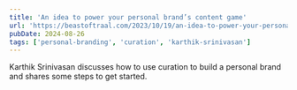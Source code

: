 ```yaml
---
title: 'An idea to power your personal brand’s content game'
url: 'https://beastoftraal.com/2023/10/19/an-idea-to-power-your-personal-brands-content-game/'
pubDate: 2024-08-26
tags: ['personal-branding', 'curation', 'karthik-srinivasan']
---
```


Karthik Srinivasan discusses how to use curation to build a personal brand and shares some steps to get started.
